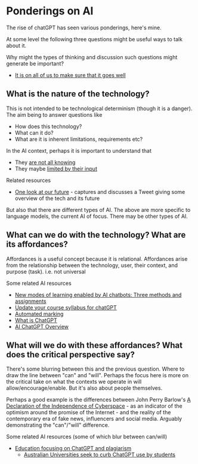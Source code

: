 # Ponderings on AI 

The rise of chatGPT has seen various ponderings, here's mine.

At some level the following three questions might be useful ways to talk about it.

Why might the types of thinking and discussion such questions might generate be important?

- [It is on all of us to make sure that it goes well](https://docs.google.com/document/d/1rBDP4WsMqv8bIw6tK6-SZ0sDh0_OcperWMcabn5II9Y/edit)

## What is the nature of the technology? 

This is not intended to be technological determinism (though it is a danger). The aim being to answer questions like

- How does this technology?
- What can it do?
- What are it is inherent limitations, requirements etc?
 
In the AI context, perhaps it is important to understand that 

- They [are not all knowing](https://iai.tv/articles/all-knowing-machines-are-a-fantasy-auid-2334)
- They maybe [limited by their input](https://twitter.com/emollick/status/1605756428941246466)

Related resources

- [One look at our future](https://marginalrevolution.com/marginalrevolution/2022/12/one-look-at-our-future.html) - captures and discusses a Tweet giving some overview of the tech and its future

But also that there are different types of AI. The above are more specific to language models, the current AI of focus. There may be other types of AI.

## What can we do with the technology? What are its affordances?

Affordances is a useful concept because it is relational. Affordances arise from the relationship between the technology, user, their context, and purpose (task). i.e. not universal

Some related AI resources

- [New modes of learning enabled by AI chatbots: Three methods and assignments](https://t.co/cwrNvUjTAd)
- [Update your course syllabus for chatGPT](https://medium.com/@rwatkins_7167/updating-your-course-syllabus-for-chatgpt-965f4b57b003)
- [Automated marking](https://twitter.com/DanFitzTweets/status/1609675061211930625)
- [What is ChatGPT](https://docs.google.com/document/d/1rBDP4WsMqv8bIw6tK6-SZ0sDh0_OcperWMcabn5II9Y/edit)
- [AI ChatGPT Overview](https://docs.google.com/document/d/1rBDP4WsMqv8bIw6tK6-SZ0sDh0_OcperWMcabn5II9Y/edit)


## What will we do with these affordances? What does the critical perspective say?

There's some blurring between this and the previous question. Where to draw the line between "can" and "will". Perhaps the focus here is more on the critical take on what the contexts we operate in will allow/encourage/enable. But it's also about people themselves.

Perhaps a good example is the differences between John Perry Barlow's [A Declaration of the Independence of Cyberspace](https://www.eff.org/cyberspace-independence) - as an indicator of the optimism around the promise of the Internet - and the reality of the contemporary era of fake news, influencers and social media. Arguably demonstrating the "can"/"will" difference.


Some related AI resources (some of which blur between can/will)

- [Education focusing on ChatGPT and plagiarism](https://twitter.com/gsiemens/status/1604996057531760640)
    - [Australian Universities seek to curb ChatGPT use by students](https://synthedia.substack.com/p/australian-universities-seek-to-curb)




